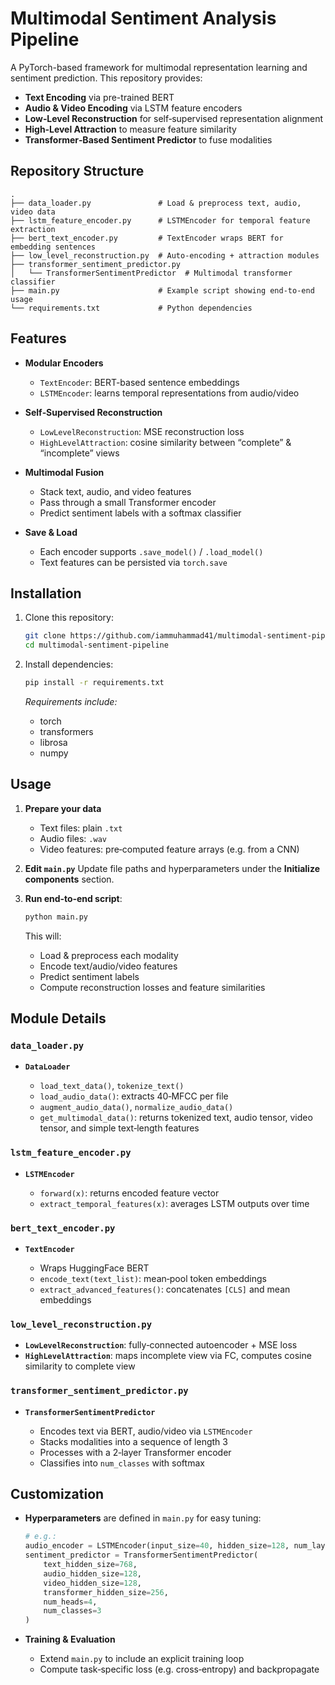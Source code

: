 # Multimodal Sentiment Analysis Pipeline

A PyTorch-based framework for multimodal representation learning and sentiment prediction. This repository provides:

* **Text Encoding** via pre-trained BERT
* **Audio & Video Encoding** via LSTM feature encoders
* **Low‑Level Reconstruction** for self‑supervised representation alignment
* **High‑Level Attraction** to measure feature similarity
* **Transformer‑Based Sentiment Predictor** to fuse modalities


## Repository Structure

```
.
├── data_loader.py               # Load & preprocess text, audio, video data
├── lstm_feature_encoder.py      # LSTMEncoder for temporal feature extraction
├── bert_text_encoder.py         # TextEncoder wraps BERT for embedding sentences
├── low_level_reconstruction.py  # Auto‑encoding + attraction modules
├── transformer_sentiment_predictor.py
│   └── TransformerSentimentPredictor  # Multimodal transformer classifier
├── main.py                      # Example script showing end‑to‑end usage
└── requirements.txt             # Python dependencies
```



## Features

* **Modular Encoders**

  * `TextEncoder`: BERT-based sentence embeddings
  * `LSTMEncoder`: learns temporal representations from audio/video
* **Self‑Supervised Reconstruction**

  * `LowLevelReconstruction`: MSE reconstruction loss
  * `HighLevelAttraction`: cosine similarity between “complete” & “incomplete” views
* **Multimodal Fusion**

  * Stack text, audio, and video features
  * Pass through a small Transformer encoder
  * Predict sentiment labels with a softmax classifier
* **Save & Load**

  * Each encoder supports `.save_model()` / `.load_model()`
  * Text features can be persisted via `torch.save`


## Installation

1. Clone this repository:

   ```bash
   git clone https://github.com/iammuhammad41/multimodal-sentiment-pipeline.git
   cd multimodal-sentiment-pipeline
   ```

2. Install dependencies:

   ```bash
   pip install -r requirements.txt
   ```

   *Requirements include:*

   * torch
   * transformers
   * librosa
   * numpy



## Usage

1. **Prepare your data**

   * Text files: plain `.txt`
   * Audio files: `.wav`
   * Video features: pre‑computed feature arrays (e.g. from a CNN)

2. **Edit `main.py`**
   Update file paths and hyperparameters under the **Initialize components** section.

3. **Run end‑to‑end script**:

   ```bash
   python main.py
   ```

   This will:

   * Load & preprocess each modality
   * Encode text/audio/video features
   * Predict sentiment labels
   * Compute reconstruction losses and feature similarities


## Module Details

### `data_loader.py`

* **`DataLoader`**

  * `load_text_data()`, `tokenize_text()`
  * `load_audio_data()`: extracts 40‑MFCC per file
  * `augment_audio_data()`, `normalize_audio_data()`
  * `get_multimodal_data()`: returns tokenized text, audio tensor, video tensor, and simple text‑length features

### `lstm_feature_encoder.py`

* **`LSTMEncoder`**

  * `forward(x)`: returns encoded feature vector
  * `extract_temporal_features(x)`: averages LSTM outputs over time

### `bert_text_encoder.py`

* **`TextEncoder`**

  * Wraps HuggingFace BERT
  * `encode_text(text_list)`: mean‑pool token embeddings
  * `extract_advanced_features()`: concatenates `[CLS]` and mean embeddings

### `low_level_reconstruction.py`

* **`LowLevelReconstruction`**: fully‑connected autoencoder + MSE loss
* **`HighLevelAttraction`**: maps incomplete view via FC, computes cosine similarity to complete view

### `transformer_sentiment_predictor.py`

* **`TransformerSentimentPredictor`**

  * Encodes text via BERT, audio/video via `LSTMEncoder`
  * Stacks modalities into a sequence of length 3
  * Processes with a 2‑layer Transformer encoder
  * Classifies into `num_classes` with softmax


## Customization

* **Hyperparameters** are defined in `main.py` for easy tuning:

  ```python
  # e.g.:
  audio_encoder = LSTMEncoder(input_size=40, hidden_size=128, num_layers=2)
  sentiment_predictor = TransformerSentimentPredictor(
      text_hidden_size=768,
      audio_hidden_size=128,
      video_hidden_size=128,
      transformer_hidden_size=256,
      num_heads=4,
      num_classes=3
  )
  ```
* **Training & Evaluation**

  * Extend `main.py` to include an explicit training loop
  * Compute task‑specific loss (e.g. cross‑entropy) and backpropagate
